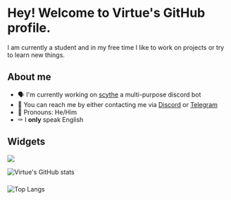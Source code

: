 # Hey! Welcome to Virtue's GitHub profile.

I am currently a student and in my free time I like to work on projects or try to learn new things.

## About me

- 🗣 I'm currently working on [scythe](https://github.com/wackiest/scythe) a multi-purpose discord bot 
- 💯 You can reach me by either contacting me via [Discord](https://discordlookup.com/user/954418137816780822) or [Telegram](https://t.me/virtuezz)
- 👑 Pronouns: He/Him
- ⚰️ I **only** speak English

## Widgets

  <a href="http://discord.com">
    <img src="https://discord.c99.nl/widget/theme-4/954418137816780822.png"/>
  </a>
</p>

![Virtue's GitHub stats](https://github-readme-stats.vercel.app/api?username=wackiest&show_icons=true&theme=radical)
###
![Top Langs](https://github-readme-stats.vercel.app/api/top-langs/?username=wackiest&theme=radical)
